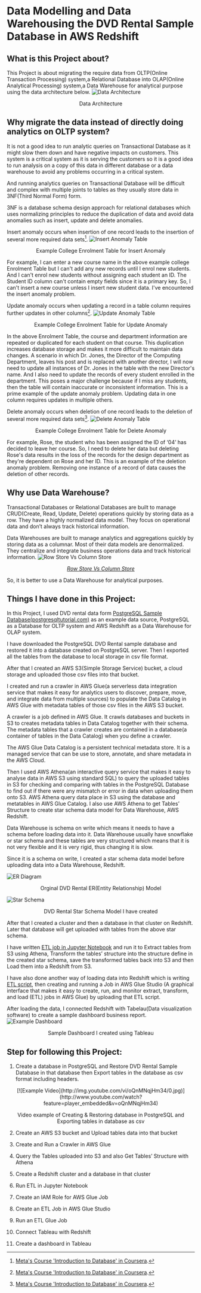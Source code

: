 # Data Modelling and Data Warehousing the DVD Rental Sample Database in AWS Redshift
## What is this Project about?
This Project is about migrating the require data from OLTP(Online Transaction Processing) system,a Relational Database into OLAP(Online Analytical Processing) system,a Data Warehouse for analytical purpose using the data architecture below.
![Data Architecture](https://github.com/PhoneSettPaing/DVD_Rental/blob/b8e9287e20fd546f23e64e5e2284b3a27e3a3d60/images/Data_Architecture.PNG)
<p align='center'>Data Architecture</p>

## Why migrate the data instead of directly doing analytics on OLTP system?
It is not a good idea to run analytic queries on Transactional Database as it might slow them down and have negative impacts on customers. This system is a critical system as it is serving the customers so it is a good idea to run analysis on a copy of this data in different database or a data warehouse to avoid any problems occurring in a critical system.

And running analytics queries on Transactional Database will be difficult and complex with multiple joints to tables as they usually store data in 3NF(Third Normal Form) form.

3NF is a database schema design approach for relational databases which uses normalizing principles to reduce the duplication of data and avoid data anomalies such as insert, update and delete anomalies.

Insert anomaly occurs when insertion of one record leads to the insertion of several more required data sets[^1].
![Insert Anomaly Table](https://github.com/PhoneSettPaing/DVD_Rental/blob/3a926377db2ab83965c8cbfd232aca3362585fe9/images/Insert%20anomaly.PNG)
<p align='center'>Example College Enrolment Table for Insert Anomaly</p>

For example, I can enter a new course name in the above example college Enrolment Table but I can't add any new records until I enrol new students. And I can't enrol new students without assigning each student an ID. The Student ID column can't contain empty fields since it is a primary key. So, I can't insert a new course unless I insert new student data. I've encountered the insert anomaly problem.

Update anomaly occurs when updating a record in a table column requires further updates in other columns[^1].
![Update Anomaly Table](https://github.com/PhoneSettPaing/DVD_Rental/blob/87d26d871b383d9b79dae640d95f4198062ad6ba/images/Update%20anomaly.PNG)
<p align='center'>Example College Enrolment Table for Update Anomaly</p>

In the above Enrolment Table, the course and department information are repeated or duplicated for each student on that course. This duplication increases database storage and makes it more difficult to maintain data changes. A scenario in which Dr. Jones, the Director of the Computing Department, leaves his post and is replaced with another director, I will now need to update all instances of Dr. Jones in the table with the new Director's name. And I also need to update the records of every student enrolled in the department. This poses a major challenge because if I miss any students, then the table will contain inaccurate or inconsistent information. This is a prime example of the update anomaly problem. Updating data in one column requires updates in multiple others.

Delete anomaly occurs when deletion of one record leads to the deletion of several more required data sets[^1].
![Delete Anomaly Table](https://github.com/PhoneSettPaing/DVD_Rental/blob/87d26d871b383d9b79dae640d95f4198062ad6ba/images/Delete%20anomaly.PNG)
<p align='center'>Example College Enrolment Table for Delete Anomaly</p>

For example, Rose, the student who has been assigned the ID of ‘04’ has decided to leave her course. So, I need to delete her data but deleting Rose's data results in the loss of the records for the design department as they're dependent on Rose and her ID. This is an example of the deletion anomaly problem. Removing one instance of a record of data causes the deletion of other records.

## Why use Data Warehouse?
Transactional Databases or Relational Databases are built to manage CRUD(Create, Read, Update, Delete) operations quickly by storing data as a row. They have a highly normalized data model. They focus on operational data and don’t always track historical information.

Data Warehouses are built to manage analytics and aggregations quickly by storing data as a columnar. Most of their data models are denormalized. They centralize and integrate business operations data and track historical information.
![Row Store Vs Column Store](https://github.com/PhoneSettPaing/DVD_Rental/blob/ddd0d6078022e7fcd6bf64f31eb5f9d049b1169f/images/Row_vs_Column_Store.png)
<p align='center'><cite><a href="http://www.hanaexam.com/p/row-store-vs-column-store.html">Row Store Vs Column Store</a></cite></p>
So, it is better to use a Data Warehouse for analytical purposes.

## Things I have done in this Project:
In this Project, I used DVD rental data form [PostgreSQL Sample Database(postgresqltutorial.com)](https://www.postgresqltutorial.com/postgresql-getting-started/postgresql-sample-database/) as an example data source, PostgreSQL as a Database for OLTP system and AWS Redshift as a Data Warehouse for OLAP system.

I have downloaded the PostgreSQL DVD Rental sample database and restored it into a database created on PostgreSQL server. Then I exported all the tables from the database to local storage in csv file format.

After that I created an AWS S3(Simple Storage Service) bucket, a cloud storage and uploaded those csv files into that bucket.

I created and run a crawler in AWS Glue(a serverless data integration service that makes it easy for analytics users to discover, prepare, move, and integrate data from multiple sources) to populate the Data Catalog in AWS Glue with metadata tables of those csv files in the AWS S3 bucket.

A crawler is a job defined in AWS Glue. It crawls databases and buckets in S3 to creates metadata tables in Data Catalog together with their schema. The metadata tables that a crawler creates are contained in a database(a container of tables in the Data Catalog) when you define a crawler.

The AWS Glue Data Catalog is a persistent technical metadata store. It is a managed service that can be use to store, annotate, and share metadata in the AWS Cloud.

Then I used AWS Athena(an interactive query service that makes it easy to analyse data in AWS S3 using standard SQL) to query the uploaded tables in S3 for checking and comparing with tables in the PostgreSQL Database to find out if there were any mismatch or error in data when uploading them onto S3. AWS Athena query data place in S3 using the database and metatables in AWS Glue Catalog. I also use AWS Athena to get Tables’ Structure to create star schema data model for Data Warehouse, AWS Redshift.

Data Warehouse is schema on write which means it needs to have a schema before loading data into it. Data Warehouse usually have snowflake or star schema and these tables are very structured which means that it is not very flexible and it is very rigid, thus changing it is slow.

Since it is a schema on write, I created a star schema data model before uploading data into a Data Warehouse, Redshift.

![ER Diagram](https://github.com/PhoneSettPaing/DVD_Rental/blob/1def632018be3434417b30349ecf62fa79d5afaf/images/dvdrental_ER_diagram.PNG)
<p align='center'>Orginal DVD Rental ER(Entity Relationship) Model</p>

![Star Schema](https://github.com/PhoneSettPaing/DVD_Rental/blob/1def632018be3434417b30349ecf62fa79d5afaf/images/dvdrental_star_schema.PNG)
<p align='center'>DVD Rental Star Schema Model I have created</p>

After that I created a cluster and then a database in that cluster on Redshift. Later that database will get uploaded with tables from the above star schema.

I have written [ETL job in Jupyter Notebook](https://github.com/PhoneSettPaing/DVD_Rental/blob/1def632018be3434417b30349ecf62fa79d5afaf/ETL.ipynb) and run it to Extract tables from S3 using Athena, Transform the tables’ structure into the structure define in the created star schema, save the transformed tables back into S3 and then Load them into a Redshift from S3.

I have also done another way of loading data into Redshift which is writing [ETL script](https://github.com/PhoneSettPaing/DVD_Rental/blob/1def632018be3434417b30349ecf62fa79d5afaf/ETL-Glue-Job.py), then creating and running a Job in AWS Glue Studio (A graphical interface that makes it easy to create, run, and monitor extract, transform, and load (ETL) jobs in AWS Glue) by uploading that ETL script.

After loading the data, I connected Redshift with Tabelau(Data visualization software) to create a sample dashboard business report.
![Example Dashboard](https://github.com/PhoneSettPaing/DVD_Rental/blob/1def632018be3434417b30349ecf62fa79d5afaf/images/DVD_Rental_Dashboard.PNG)
<p align='center'>Sample Dashboard I created using Tableau</p>

## Step for following this Project:
1.	Create a database in PostgreSQL and Restore DVD Rental Sample Database in that database then Export tables in the database as csv format including headers.

<p align='center'>[![Example Video](http://img.youtube.com/vi/oQnMNqjHm34/0.jpg)](http://www.youtube.com/watch?feature=player_embedded&v=oQnMNqjHm34)</p>
<p align='center'>Video example of Creating & Restoring database in PostgreSQL and Exporting tables in database as csv</p> 

2.	Create an AWS S3 bucket and Upload tables data into that bucket

3.	Create and Run a Crawler in AWS Glue

4.	Query the Tables uploaded into S3 and also Get Tables’ Structure with Athena

5.	Create a Redshift cluster and a database in that cluster

6.	Run ETL in Jupyter Notebook

7.	Create an IAM Role for AWS Glue Job

8.	Create an ETL Job in AWS Glue Studio

9.	Run an ETL Glue Job

10.	Connect Tableau with Redshift

11.	Create a dashboard in Tableau 


[^1]: [Meta's Course 'Introduction to Database' in Coursera](https://www.coursera.org/learn/introduction-to-databases/lecture/ToTaE/what-is-database-normalization).
